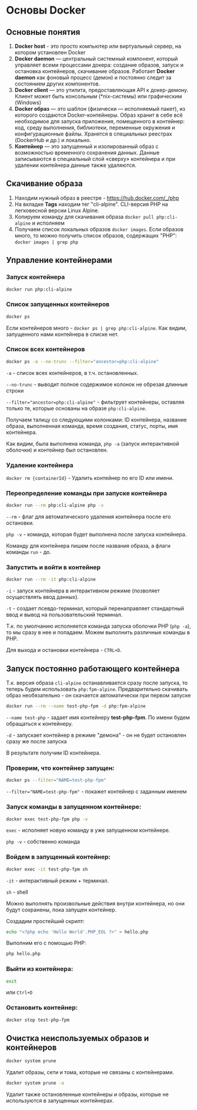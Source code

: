 # Основы Docker

## Основные понятия

1) **Docker host** - это просто компьютер или виртуальный сервер, на котором установлен Docker
2) **Docker daemon** — центральный системный компонент, который управляет всеми процессами докера: создание образов, запуск и остановка контейнеров, скачивание образов. Работает **Docker daemon** как фоновый процесс (демон) и постоянно следит за состоянием других компонентов.
3) **Docker client** — это утилита, предоставляющая API к докер-демону. Клиент может быть консольным (*nix-системы) или графическим (Windows)
4) **Docker образ** — это шаблон (физически — исполняемый пакет), из которого создаются Docker-контейнеры. Образ хранит в себе всё необходимое для запуска приложения, помещенного в контейнер: код, среду выполнения, библиотеки, переменные окружения и конфигурационные файлы. Хранятся в специальных реестрах (DockerHub и др.) и локально.
5) **Контейнер** — это запущенный и изолированный образ с возможностью временного сохранения данных. Данные записываются в специальный слой «сверху» контейнера и при удалении контейнера данные также удаляются.

## Скачивание образа
1) Находим нужный образ в реестре - https://hub.docker.com/_/php 
2) На вкладке **Tags** находим тег "cli-alpine". CLI-версия PHP на легковесной версии Linux Alpine.
3) Копируем команду для скачивания образа `docker pull php:cli-alpine` и исполняем
4) Получаем список локальных образов `docker images`. Если образов много, то можно получить список образов, содержащих "PHP": `docker images | grep php`

## Управление контейнерами
### Запуск контейнера
```bash
docker run php:cli-alpine
```

### Список запущенных контейнеров
```bash
docker ps
```
Если контейнеров много - `docker ps | grep php:cli-alpine`. Как видим, запущенного нами контейнера в списке нет.

### Список всех контейнеров
```bash
docker ps -a --no-trunc --filter="ancestor=php:cli-alpine"
``` 
`-a` - список всех контейнеров, в т.ч. остановленных. 

`--no-trunc` - выводит полное содержимое колонок не обрезая длинные строки

`--filter="ancestor=php:cli-alpine"` - фильтрует контейнеры, оставляя только те, которые основаны на образе `php:cli-alpine`.

Получаем талицу со следующими колонками: ID контейнера, название образа, выполненная команда, время создания, статус, порты, имя контейнера. 

Как видим, была выполнена команда, `php -a` (запуск интерактивной оболочки) и контейнер был остановлен.

### Удаление контейнера
`docker rm {containerId}` - Удалить контейнер по его ID или имени. 

### Переопределение команды при запуске контейнера
```bash
docker run --rm php:cli-alpine php -v
```  

`--rm` - флаг для автоматического удаления контейнера после его остановки. 

`php -v` - команда, которая будет выполнена после запуска контейнера. 

Команду для контейнера пишем после названия образа, а флаги команды `run` - до.

### Запустить и войти в контейнер
```bash
docker run --rm -it php:cli-alpine
```  

`-i` - запуск контейнера в интерактивном режиме (позволяет осуществлять ввод данных). 

`-t` - создает псевдо-терминал, который перенаправляет стандартный ввод и вывод на пользовательский терминал.

Т.к. по умолчанию исполняется команда запуска оболочки PHP (`php -a`), то мы сразу в нее и попадаем. Можем выполнить различные команды в PHP. 

Для выхода и остановки контейнера - `CTRL+D`.

## Запуск постоянно работающего контейнера

Т.к. версия образа `cli-alpine` останавливается сразу после запуска, то теперь будем использовать `php:fpm-alpine`. Предварительно скачивать образ необязательно - он скачается автоматически при первом запуске

```bash
docker run --rm --name test-php-fpm -d php:fpm-alpine
```  

`--name test-php` - задает имя контейнеру **test-php-fpm**. По имени будем обращаться к контейнеру. 

`-d` - запускает контейнер в режиме "демона" - он не будет остановлен сразу же после запуска 

В результате получим ID контейнера.

### Проверим, что контейнер запущен:
```bash
docker ps --filter="NAME=test-php-fpm"
```

`--filter="NAME=test-php-fpm"` - покажет контейнер с заданным именем

### Запуск команды в запущенном контейнере:

```bash
docker exec test-php-fpm php -v
```

`exec` - исполняет новую команду в уже запущенном контейнере.

`php -v` - собственно команда

### Войдем в запущенный контейнер:

```bash
docker exec -it test-php-fpm sh
```

`-it` - интерактивный режим + терминал.

`sh` - shell

Можно выполнять произвольные действия внутри контейнера, но они будут сохранены, пока запущен контейнер.

Создадим простейший скрипт:
```bash
echo "<?php echo 'Hello World'.PHP_EOL ?>" > hello.php
```

Выполним его с помощью PHP:
```bash
php hello.php
```

### Выйти из контейнера:
```bash
exit
```
или `Ctrl+D`

### Остановить контейнер:
```bash
docker stop test-php-fpm
```

## Очистка неиспользуемых образов и контейнеров
```bash
docker system prune
```
Удалит образы, сети и тома, которые не связаны с контейнерами.

```bash
docker system prune -a
```
Удалит также остановленные контейнеры и образы, которые не используются в запущенных контейнерах.